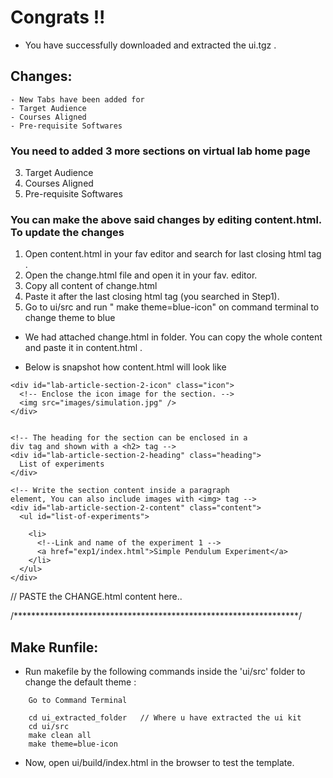 # Congrats !!

* You have successfully downloaded and extracted the
  ui.tgz .


## Changes: 
	- New Tabs have been added for 
	- Target Audience
	- Courses Aligned
	- Pre-requisite Softwares 


### You need to added 3 more sections on virtual lab home page

3) Target Audience
4) Courses Aligned
5) Pre-requisite Softwares


### You can make the above said changes by editing content.html. To update the changes

1) Open content.html in your fav editor and search for last closing html tag </section>.
2) Open the change.html file and open it in your fav. editor.
3) Copy all content of change.html 
4) Paste it after the last closing html tag </section> (you searched in Step1).
5) Go to ui/src and run  " make theme=blue-icon"     on command terminal  to change theme to blue


- We had attached change.html in folder.  You can copy the whole content and paste it in content.html .

- Below is snapshot how content.html will look like
<!-- Second section of the article-->
<section id="lab-article-section-2">

	<div id="lab-article-section-2-icon" class="icon">
	  <!-- Enclose the icon image for the section. -->
	  <img src="images/simulation.jpg" />
	</div>


	<!-- The heading for the section can be enclosed in a 
	div tag and shown with a <h2> tag -->
	<div id="lab-article-section-2-heading" class="heading">
	  List of experiments
	</div>

	<!-- Write the section content inside a paragraph 
	element, You can also include images with <img> tag -->
	<div id="lab-article-section-2-content" class="content">
	  <ul id="list-of-experiments">

	    <li> 
	      <!--Link and name of the experiment 1 -->
	      <a href="exp1/index.html">Simple Pendulum Experiment</a> 
	    </li>
	  </ul>
	</div>

</section>

// PASTE the CHANGE.html content here..


/*****************************************************************/




## Make Runfile:
* Run makefile by the following commands inside the 'ui/src' folder to
  change the default theme :

``` 
	Go to Command Terminal

	cd ui_extracted_folder   // Where u have extracted the ui kit
	cd ui/src
	make clean all 
	make theme=blue-icon
```
	 

- Now, open ui/build/index.html in the browser to test the template.

